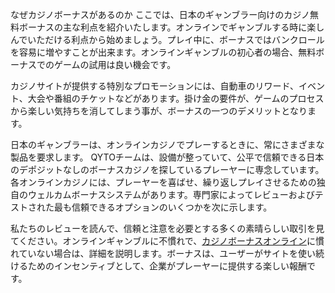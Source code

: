 なぜカジノボーナスがあるのか
ここでは、日本のギャンブラー向けのカジノ無料ボーナスの主な利点を紹介いたします。オンラインでギャンブルする時に楽しんでいただける利点から始めましょう。プレイ中に、ボーナスではバンクロールを容易に増やすことが出来ます。オンラインギャンブルの初心者の場合、無料ボーナスでのゲームの試用は良い機会です。

カジノサイトが提供する特別なプロモーションには、自動車のリワード、イベント、大会や番組のチケットなどがあります。掛け金の要件が、ゲームのプロセスから楽しい気持ちを消してしまう事が、ボーナスの一つのデメリットとなります。


日本のギャンブラーは、オンラインカジノでプレーするときに、常にさまざまな製品を要求します。 QYTOチームは、設備が整っていて、公平で信頼できる日本のデポジットなしのボーナスカジノを探しているプレーヤーに専念しています。各オンラインカジノには、プレーヤーを喜ばせ、繰り返しプレイさせるための独自のウェルカムボーナスシステムがあります。専門家によってレビューおよびテストされた最も信頼できるオプションのいくつかを次に示します。

私たちのレビューを読んで、信頼と注意を必要とする多くの素晴らしい取引を見てください。オンラインギャンブルに不慣れで、<a href="https://qyto.jp/bonus/">カジノボーナスオンライン</a>に慣れていない場合は、詳細を説明します。ボーナスは、ユーザーがサイトを使い続けるためのインセンティブとして、企業がプレーヤーに提供する楽しい報酬です。